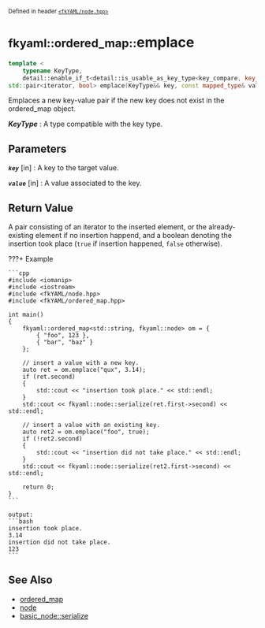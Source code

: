<small>Defined in header [`<fkYAML/node.hpp>`](https://github.com/fktn-k/fkYAML/blob/develop/include/fkYAML/ordered_map.hpp)</small>

# <small>fkyaml::ordered_map::</small>emplace

```cpp
template <
    typename KeyType,
    detail::enable_if_t<detail::is_usable_as_key_type<key_compare, key_type, KeyType>::value, int> = 0>
std::pair<iterator, bool> emplace(KeyType&& key, const mapped_type& value) noexcept;
```

Emplaces a new key-value pair if the new key does not exist in the ordered_map object.

***KeyType***
:   A type compatible with the key type.

## **Parameters**

***`key`*** [in]
:   A key to the target value.

***`value`*** [in]
:   A value associated to the key.

## **Return Value**

A pair consisting of an iterator to the inserted element, or the already-existing element if no insertion happend, and a boolean denoting the insertion took place (`true` if insertion happened, `false` otherwise).

???+ Example

    ```cpp
    #include <iomanip>
    #include <iostream>
    #include <fkYAML/node.hpp>
    #include <fkYAML/ordered_map.hpp>

    int main()
    {
        fkyaml::ordered_map<std::string, fkyaml::node> om = {
            { "foo", 123 },
            { "bar", "baz" }
        };

        // insert a value with a new key.
        auto ret = om.emplace("qux", 3.14);
        if (ret.second)
        {
            std::cout << "insertion took place." << std::endl;
        }
        std::cout << fkyaml::node::serialize(ret.first->second) << std::endl;

        // insert a value with an existing key.
        auto ret2 = om.emplace("foo", true);
        if (!ret2.second)
        {
            std::cout << "insertion did not take place." << std::endl;
        }
        std::cout << fkyaml::node::serialize(ret2.first->second) << std::endl;

        return 0;
    }
    ```

    output:
    ```bash
    insertion took place.
    3.14
    insertion did not take place.
    123
    ```

## **See Also**

* [ordered_map](index.md)
* [node](../basic_node/node.md)
* [basic_node::serialize](../basic_node/serialize.md)
